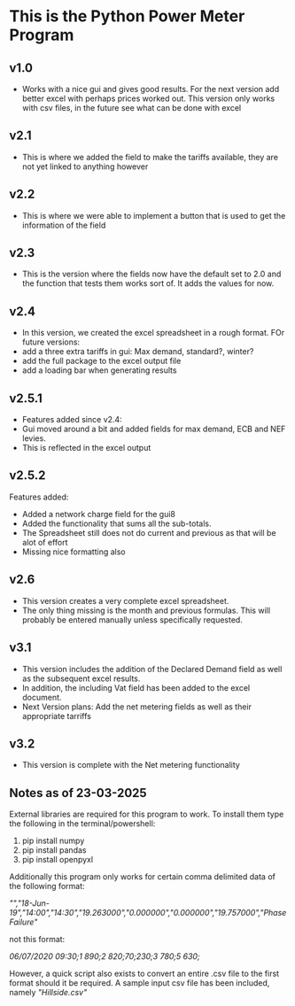 # This is the Python Power Meter Program


## v1.0 
- Works with a nice gui and gives good results. For the next version add better excel with perhaps prices worked out. This version only works with csv files, in the future see what can be done with excel

## v2.1 
- This is where we added the field to make the tariffs available, they are not yet linked to anything however

## v2.2 
- This is where we were able to implement a button that is used to get the information of the field

## v2.3 
- This is the version where the fields now have the default set to 2.0 and the function that tests them works sort of. It adds the values for now. 

## v2.4 
- In this version, we created the excel spreadsheet in a rough format. FOr future versions:
- add a three extra tariffs in gui: Max demand, standard?, winter?
- add the full package to the excel output file
- add a loading bar when generating results

## v2.5.1 
- Features added since v2.4:
- Gui moved around a bit and added fields for max demand, ECB and NEF levies.
- This is reflected in the excel output 

## v2.5.2 
Features added:
- Added a network charge field for the gui8
- Added the functionality that sums all the sub-totals. 
- The Spreadsheet still does not do current and previous as that will be alot of effort
- Missing nice formatting also 

## v2.6
- This version creates a very complete excel spreadsheet.
- The only thing missing is the month and previous formulas. This will probably be entered manually unless specifically requested.

## v3.1
- This version includes the addition of the Declared Demand field as well as the subsequent excel results.
- In addition, the including Vat field has been added to the excel document.
- Next Version plans: Add the net metering fields as well as their appropriate tarriffs

## v3.2
- This version is complete with the Net metering functionality

## Notes as of 23-03-2025
External libraries are required for this program to work. To install them type the following in the terminal/powershell:

1. pip install numpy
2. pip install pandas
3. pip install openpyxl 

Additionally this program only works for certain comma delimited data of the following format: 

*"","18-Jun-19","14:00","14:30","19.263000","0.000000","0.000000","19.757000","Phase Failure"*

not this format:

*06/07/2020 09:30;1 890;2 820;70;230;3 780;5 630;*

However, a quick script also exists to convert an entire .csv file to the first format should it be required. A sample input csv file has been included, namely *"Hillside.csv"*

